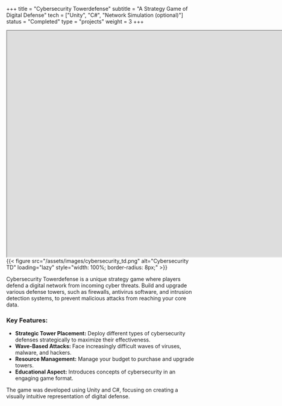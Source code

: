 +++
title = "Cybersecurity Towerdefense"
subtitle = "A Strategy Game of Digital Defense"
tech = ["Unity", "C#", "Network Simulation (optional)"]
status = "Completed"
type = "projects"
weight = 3
+++

<div class="project-media">
    <div class="media-placeholder video">
    <!-- <video width="100%"  controls>
    <source src="/assets/videos/Cybersecurity-TD-Preview.mp4" type="video/mp4">
    Your browser does not support the video tag.
    </video> -->
    <iframe src="https://drive.google.com/file/d/1VjBTCpCSHjMdrOH9Um3g5go4JaJMLSh5/preview" width="1920" height="600" allow="autoplay"></iframe>
    </div>
    <div class="image-gallery">
{{< figure src="/assets/images/cybersecurity_td.png" alt="Cybersecurity TD" loading="lazy" style="width: 100%; border-radius: 8px;" >}}
    </div>
</div>

<p>Cybersecurity Towerdefense is a unique strategy game where players defend a digital network from incoming cyber threats. Build and upgrade various defense towers, such as firewalls, antivirus software, and intrusion detection systems, to prevent malicious attacks from reaching your core data.</p>

<h3>Key Features:</h3>
<ul>
    <li><strong>Strategic Tower Placement:</strong> Deploy different types of cybersecurity defenses strategically to maximize their effectiveness.</li>
    <li><strong>Wave-Based Attacks:</strong> Face increasingly difficult waves of viruses, malware, and hackers.</li>
    <li><strong>Resource Management:</strong> Manage your budget to purchase and upgrade towers.</li>
    <li><strong>Educational Aspect:</strong> Introduces concepts of cybersecurity in an engaging game format.</li>
</ul>

<p>The game was developed using Unity and C#, focusing on creating a visually intuitive representation of digital defense.</p>